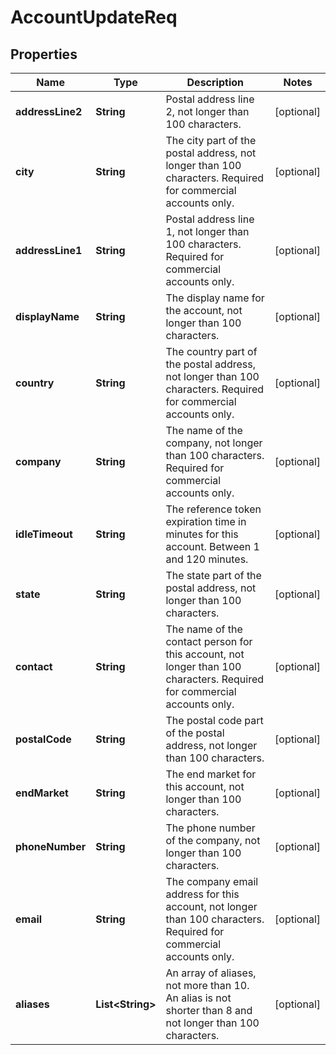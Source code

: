 
# AccountUpdateReq

## Properties
Name | Type | Description | Notes
------------ | ------------- | ------------- | -------------
**addressLine2** | **String** | Postal address line 2, not longer than 100 characters. |  [optional]
**city** | **String** | The city part of the postal address, not longer than 100 characters. Required for commercial accounts only. |  [optional]
**addressLine1** | **String** | Postal address line 1, not longer than 100 characters. Required for commercial accounts only. |  [optional]
**displayName** | **String** | The display name for the account, not longer than 100 characters. |  [optional]
**country** | **String** | The country part of the postal address, not longer than 100 characters. Required for commercial accounts only. |  [optional]
**company** | **String** | The name of the company, not longer than 100 characters. Required for commercial accounts only. |  [optional]
**idleTimeout** | **String** | The reference token expiration time in minutes for this account. Between 1 and 120 minutes. |  [optional]
**state** | **String** | The state part of the postal address, not longer than 100 characters. |  [optional]
**contact** | **String** | The name of the contact person for this account, not longer than 100 characters. Required for commercial accounts only. |  [optional]
**postalCode** | **String** | The postal code part of the postal address, not longer than 100 characters. |  [optional]
**endMarket** | **String** | The end market for this account, not longer than 100 characters. |  [optional]
**phoneNumber** | **String** | The phone number of the company, not longer than 100 characters. |  [optional]
**email** | **String** | The company email address for this account, not longer than 100 characters. Required for commercial accounts only. |  [optional]
**aliases** | **List&lt;String&gt;** | An array of aliases, not more than 10. An alias is not shorter than 8 and not longer than 100 characters. |  [optional]



